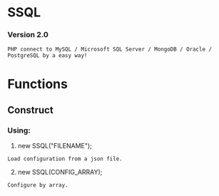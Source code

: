 # SSQL
### Version 2.0
````
PHP connect to MySQL / Microsoft SQL Server / MongoDB / Oracle / PostgreSQL by a easy way!
````
# Functions
## Construct
### Using:
1. new SSQL("FILENAME"); 
````
Load configuration from a json file.
````
2. new SSQL(CONFIG_ARRAY);
```` 
Configure by array.
````
